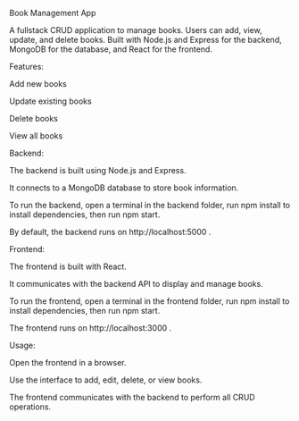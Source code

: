 Book Management App

A fullstack CRUD application to manage books. Users can add, view, update, and delete books.
Built with Node.js and Express for the backend, MongoDB for the database, and React for the frontend.

Features:

Add new books

Update existing books

Delete books

View all books

Backend:

The backend is built using Node.js and Express.

It connects to a MongoDB database to store book information.

To run the backend, open a terminal in the backend folder, run npm install to install dependencies, then run npm start.

By default, the backend runs on http://localhost:5000
.

Frontend:

The frontend is built with React.

It communicates with the backend API to display and manage books.

To run the frontend, open a terminal in the frontend folder, run npm install to install dependencies, then run npm start.

The frontend runs on http://localhost:3000
.

Usage:

Open the frontend in a browser.

Use the interface to add, edit, delete, or view books.

The frontend communicates with the backend to perform all CRUD operations.
